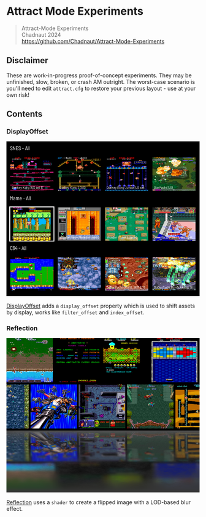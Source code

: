 # Attract Mode Experiments

> Attract-Mode Experiments  
> Chadnaut 2024  
> https://github.com/Chadnaut/Attract-Mode-Experiments

## Disclaimer

These are work-in-progress proof-of-concept experiments. They may be unfinished, slow, broken, or crash AM outright. The worst-case scenario is you'll need to edit `attract.cfg` to restore your previous layout - use at your own risk!

## Contents

### DisplayOffset

![Example](./layouts/Experiment.DisplayOffset/example.png)

[DisplayOffset](./layouts/Experiment.DisplayOffset/layout.nut) adds a `display_offset` property which is used to shift assets by display, works like `filter_offset` and `index_offset`.

### Reflection

![Example](./layouts/Experiment.Reflection/example.png)

[Reflection](./layouts/Experiment.Reflection/layout.nut) uses a `shader` to create a flipped image with a LOD-based blur effect.
